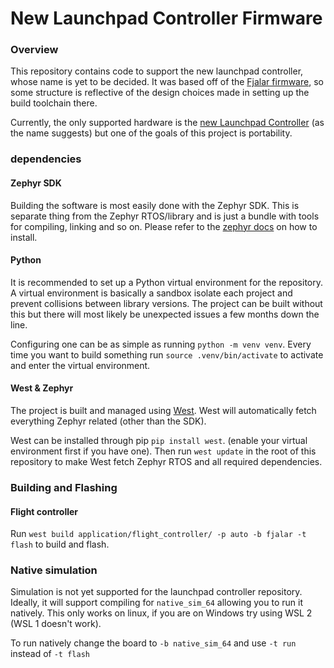 # New Launchpad Controller Firmware

### Overview
This repository contains code to support the new launchpad controller, whose name is yet to be decided. It was based off of the [Fjalar firmware](https://github.com/aesirkth/fjalar_firmware), so some structure is reflective of the design choices made in setting up the build toolchain there.

Currently, the only supported hardware is the [new Launchpad Controller](https://github.com/aesirkth/launchpad-controller-v2) (as the name suggests) but one of the goals of this project is portability.

### dependencies
#### Zephyr SDK
Building the software is most easily done with the Zephyr SDK. This is separate thing from the Zephyr RTOS/library and is just a bundle with tools for compiling, linking and so on. Please refer to the [zephyr docs](https://docs.zephyrproject.org/latest/develop/toolchains/zephyr_sdk.html) on how to install.

#### Python
It is recommended to set up a Python virtual environment for the repository. A virtual environment is basically a sandbox isolate each project and prevent collisions between library versions. The project can be built without this but there will most likely be unexpected issues a few months down the line.

Configuring one can be as simple as running `python -m venv venv`. Every time you want to build something run `source .venv/bin/activate` to activate and enter the virtual environment.

#### West & Zephyr
The project is built and managed using [West](https://docs.zephyrproject.org/latest/develop/west/index.html). West will automatically fetch everything Zephyr related (other than the SDK).

West can be installed through pip `pip install west`. (enable your virtual environment first if you have one). Then run `west update` in the root of this repository to make West fetch Zephyr RTOS and all required dependencies.


### Building and Flashing
#### Flight controller
Run `west build application/flight_controller/ -p auto -b fjalar -t flash` to build and flash.

### Native simulation
Simulation is not yet supported for the launchpad controller repository. Ideally, it will support compiling for `native_sim_64` allowing you to run it natively. This only works on linux, if you are on Windows try using WSL 2 (WSL 1 doesn't work).

To run natively change the board to `-b native_sim_64` and use `-t run` instead of `-t flash`
